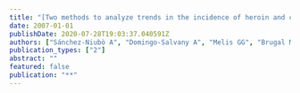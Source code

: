 ```yaml
---
title: "[Two methods to analyze trends in the incidence of heroin and cocaine use in Barcelona [Spain]]."
date: 2007-01-01
publishDate: 2020-07-28T19:03:37.040591Z
authors: ["Sánchez-Niubò A", "Domingo-Salvany A", "Melis GG", "Brugal MT", "Scalia-Tomba G"]
publication_types: ["2"]
abstract: ""
featured: false
publication: "**"
---
```



